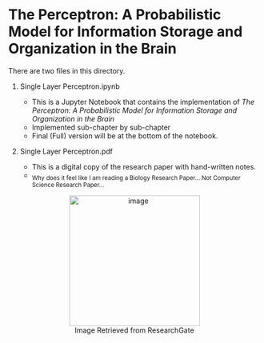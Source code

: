 # The Perceptron: A Probabilistic Model for Information Storage and Organization in the Brain

There are two files in this directory.<br>

1. Single Layer Perceptron.ipynb
   - This is a Jupyter Notebook that contains the implementation of *The Perceptron: A Probabilistic Model for Information Storage and Organization in the Brain* <br>
   - Implemented sub-chapter by sub-chapter
   - Final (Full) version will be at the bottom of the notebook.

2. Single Layer Perceptron.pdf
   - This is a digital copy of the research paper with hand-written notes.
   - <sub>Why does it feel like I am reading a Biology Research Paper... Not Computer Science Research Paper...</sub>

<p align="center">
   <img width="261" alt="image" src="https://github.com/jasonheesanglee/theoretical_study/assets/123557477/f98dfbdd-71ff-41e0-b869-a2140c39adbf"><br>
  Image Retrieved from ResearchGate
</p>

